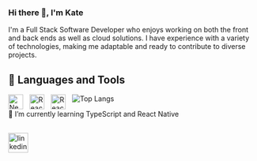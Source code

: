 ### Hi there 👋, I'm Kate
I'm a Full Stack Software Developer who enjoys working on both the front and back ends as well as cloud solutions. I have experience with a variety of technologies, making me adaptable and ready to contribute to diverse projects.

## 🚀 Languages and Tools
<img align="left" alt="NextJS" width="30px" style="background-color: white; padding-right:10px;" src="https://cdn.jsdelivr.net/gh/devicons/devicon/icons/nextjs/nextjs-original.svg"/>
<img align="left" alt="React" width="30px" style="padding-right:10px;" src="https://cdn.jsdelivr.net/gh/devicons/devicon/icons/react/react-original-wordmark.svg"/>
<img align="left" alt="React" width="30px" style="padding-right:10px;" src="https://cdn.jsdelivr.net/gh/devicons/devicon/icons/javascript/javascript-original.svg"/>

<!--
- **Frontend Development:** NextJS, React, JavaScript, Tailwind CSS
- **Backend Development:** NodeJS, Socket.IO (WebSocket), REST APIs, Docker
- **Hosting and Deployment:** Vercel, Amplify, Netlify, Heroku
- **Cloud Services:** AWS (EC2, LB, SSM, ECR, IAM, Route53, S3, Cognito (Auth/OAuth), DynamoDB, Lambda)
- **Blockchain:** Web3, Ethereum, NFT, OpenSea, Infura, Polygon, IPFS, Pinata, Hardhat, Truffle, Solidity, Smart Contracts
- **Backend Game Development:** Unreal Engine, Pixel Streaming, Dedicated Game Servers, Inno Setup scripting (for distributing games)
-->

![Top Langs](https://github-readme-stats.vercel.app/api/top-langs/?username=ekaterinagorbunova&size_weight=0.5&count_weight=0.5&theme=github_dark_dimmed&layout=compact)
<!--![Top Langs](https://github-readme-stats.vercel.app/api/top-langs/?username=ekaterinagorbunova&size_weight=0.5&count_weight=0.5&theme=github_dark_dimmed)-->

🌱 I’m currently learning TypeScript and React Native

##
[<img src='https://img.shields.io/badge/LinkedIn-Blue?style=social&logo=linkedin' alt='linkedin' height='40'>](https://www.linkedin.com/in/ekaterina-gorbunova-b57582133/)

<!--
**EkaterinaGorbunova/ekaterinagorbunova** is a ✨ _special_ ✨ repository because its `README.md` (this file) appears on your GitHub profile.

Here are some ideas to get you started:

- 🔭 I’m currently working on ...
- 🌱 I’m currently learning ...
- 👯 I’m looking to collaborate on ...
- 🤔 I’m looking for help with ...
- 💬 Ask me about ...
- 📫 How to reach me: ...
- 😄 Pronouns: ...
- ⚡ Fun fact: ...
-->
